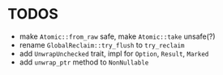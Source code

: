 # TODOS

- make `Atomic::from_raw` safe, make `Atomic::take` unsafe(?)
- rename `GlobalReclaim::try_flush` to `try_reclaim`
- add `UnwrapUnchecked` trait, impl for `Option`, `Result`, `Marked`
- add `unwrap_ptr` method to `NonNullable`
